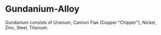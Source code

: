 # Gundanium-Alloy
Gundanium consists of Uranium, Cannon Flak (Copper "Chipper"), Nickel, Zinc, Steel, Titanium.
